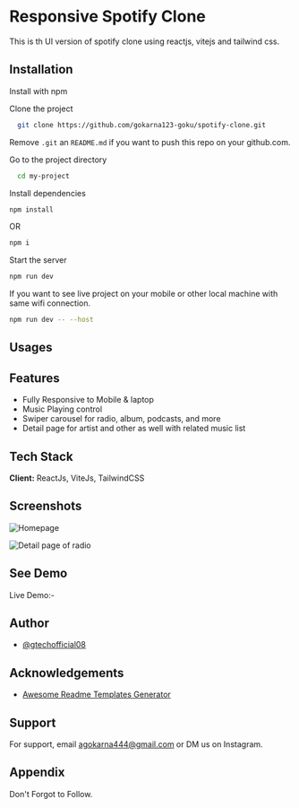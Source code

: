
# Responsive Spotify Clone 
This is th UI version of spotify clone using reactjs, vitejs and tailwind css.


## Installation

Install with npm

Clone the project

```bash
  git clone https://github.com/gokarna123-goku/spotify-clone.git
```

Remove `.git` an `README.md` if you want to push this repo on your github.com.

Go to the project directory

```bash
  cd my-project
```

Install dependencies

``` bash
npm install
```
OR 

```bash
npm i
```

Start the server

``` bash
npm run dev
```

If you want to see live project on your mobile or other local machine with same wifi connection.

```bash
npm run dev -- --host
```


## Usages


## Features

- Fully Responsive to Mobile & laptop
- Music Playing control
- Swiper carousel for radio, album, podcasts, and more
- Detail page for artist and other as well with related music list


## Tech Stack

**Client:** ReactJs, ViteJs, TailwindCSS


## Screenshots

![Homepage](https://github.com/user-attachments/assets/9d00f325-b861-414e-a0a2-7e709ee95361)


![Detail page of radio](https://github.com/user-attachments/assets/f246f66a-594d-4c4b-a829-16fc94c87b51)


## See Demo

Live Demo:- 


## Author

- [@gtechofficial08](https://github.com/gokarna123-goku)


## Acknowledgements

 - [Awesome Readme Templates Generator](https://readme.so/)


## Support

For support, email agokarna444@gmail.com or DM us on Instagram.


## Appendix

Don't Forgot to Follow.
